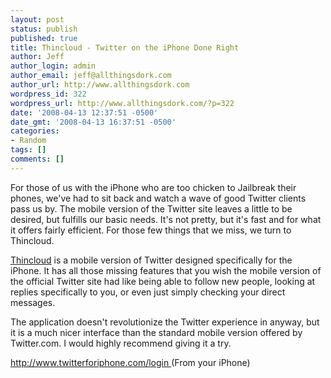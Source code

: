 ```yaml
---
layout: post
status: publish
published: true
title: Thincloud - Twitter on the iPhone Done Right
author: Jeff
author_login: admin
author_email: jeff@allthingsdork.com
author_url: http://www.allthingsdork.com
wordpress_id: 322
wordpress_url: http://www.allthingsdork.com/?p=322
date: '2008-04-13 12:37:51 -0500'
date_gmt: '2008-04-13 16:37:51 -0500'
categories:
- Random
tags: []
comments: []
---
```

<p>For those of us with the iPhone who are too chicken to Jailbreak their phones, we've had to sit back and watch a wave of good Twitter clients pass us by. The mobile version of the Twitter site leaves a little to be desired, but fulfills our basic needs. It's not pretty, but it's fast and for what it offers fairly efficient. For those few things that we miss, we turn to Thincloud.</p>
<p><a href="http://twitter.thincloud.com/">Thincloud</a> is a mobile version of Twitter designed specifically for the iPhone. It has all those missing features that you wish the mobile version of the official Twitter site had like being able to follow new people, looking at replies specifically to you, or even just simply checking your direct messages. </p>
<p>The application doesn't revolutionize the Twitter experience in anyway, but it is a much nicer interface than the standard mobile version offered by Twitter.com. I would highly recommend giving it a try.</p>
<p><a href="http://www.twitterforiphone.com/login">http://www.twitterforiphone.com/login </a> (From your iPhone)</p>

